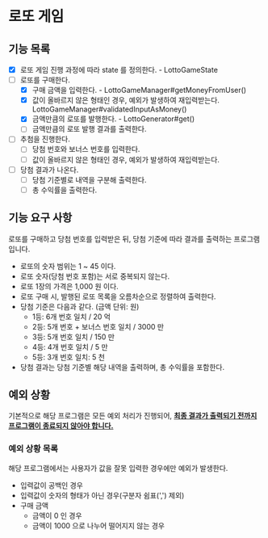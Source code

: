 # 로또 게임

## 기능 목록

- [x] 로또 게임 진행 과정에 따라 state 를 정의한다. - LottoGameState
- [ ] 로또를 구매한다.
  - [x] 구매 금액을 입력한다. - LottoGameManager#getMoneyFromUser()
  - [x] 값이 올바르지 않은 형태인 경우, 예외가 발생하여 재입력받는다. LottoGameManager#validatedInputAsMoney()
  - [x] 금액만큼의 로또를 발행한다. - LottoGenerator#get()
  - [ ] 금액만큼의 로또 발행 결과를 출력한다.
- [ ] 추첨을 진행한다.
  - [ ] 당첨 번호와 보너스 번호를 입력한다.
  - [ ] 값이 올바르지 않은 형태인 경우, 예외가 발생하여 재입력받는다.
- [ ] 당첨 결과가 나온다.
  - [ ] 당첨 기준별로 내역을 구분해 출력한다.
  - [ ] 총 수익률을 출력한다.

## 기능 요구 사항

로또를 구매하고 당첨 번호를 입력받은 뒤, 당첨 기준에 따라 결과를 출력하는 프로그램입니다.

- 로또의 숫자 범위는 1 ~ 45 이다.
- 로또 숫자(당첨 번호 포함)는 서로 중복되지 않는다.
- 로또 1장의 가격은 1,000 원 이다.
- 로또 구매 시, 발행된 로또 목록을 오름차순으로 정렬하여 출력한다.
- 당첨 기준은 다음과 같다. (금액 단위: 원)
  - 1등: 6개 번호 일치 / 20 억
  - 2등: 5개 번호 + 보너스 번호 일치 / 3000 만
  - 3등: 5개 번호 일치 / 150 만
  - 4등: 4개 번호 일치 / 5 만
  - 5등: 3개 번호 일치: 5 천
- 당첨 결과는 당첨 기준별 해당 내역을 출력하며, 총 수익률을 포함한다.

## 예외 상황

기본적으로 해당 프로그램은 모든 예외 처리가 진행되어, <u>__최종 결과가 출력되기 전까지 프로그램이 종료되지 않아야 합니다.__</u>

### 예외 상황 목록

해당 프로그램에서는 사용자가 값을 잘못 입력한 경우에만 예외가 발생한다.

- 입력값이 공백인 경우
- 입력값이 숫자의 형태가 아닌 경우(구분자 쉼표(',') 제외)
- 구매 금액
  - 금액이 0 인 경우
  - 금액이 1000 으로 나누어 떨어지지 않는 경우